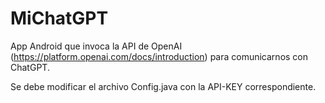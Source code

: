 # MiChatGPT

App Android que invoca la API de OpenAI (https://platform.openai.com/docs/introduction) para comunicarnos con ChatGPT.

Se debe modificar el archivo Config.java con la API-KEY correspondiente.



